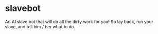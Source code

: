 # slavebot

An AI slave bot that will do all the dirty work for you! So lay back, run your slave, and tell him / her what to do.
